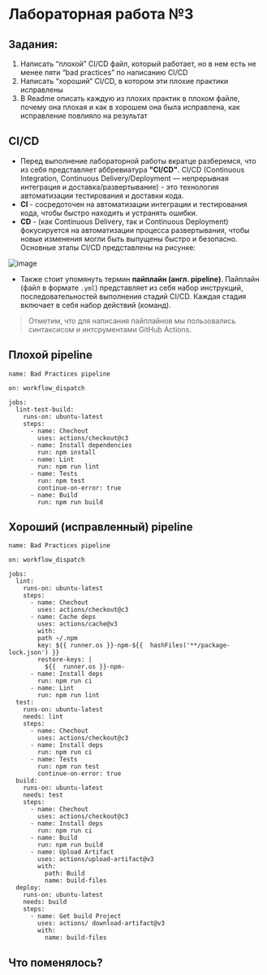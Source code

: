 # Лабораторная работа №3

## Задания:

1. Написать “плохой” CI/CD файл, который работает, но в нем есть не менее пяти “bad practices” по написанию CI/CD
2. Написать “хороший” CI/CD, в котором эти плохие практики исправлены
3. В Readme описать каждую из плохих практик в плохом файле, почему она плохая и как в хорошем она была исправлена, как исправление повлияло на результат

## CI/CD

* Перед выполнение лабораторной работы вкратце разберемся, что из себя представляет аббревиатура **"CI/CD"**. CI/CD (Continuous Integration, Continuous Delivery/Deployment — непрерывная интеграция и доставка/развертывание) - это технология автоматизации тестирования и доставки кода.
* **CI** - сосредоточен на автоматизации интеграции и тестирования кода, чтобы быстро находить и устранять ошибки.
* **CD** - (как Continuous Delivery, так и Continuous Deployment) фокусируется на автоматизации процесса развертывания, чтобы новые изменения могли быть выпущены быстро и безопасно. Основные этапы CI/CD представлены на рисунке:
 
![image](https://github.com/user-attachments/assets/6709a67d-93a2-4643-bd76-46ea7de9b9ef)

* Также стоит упомянуть термин **пайплайн (англ. pipeline)**. Пайплайн (файл в формате `.yml`) представляет из себя набор инструкций, последовательностей выполнения стадий CI/CD. Каждая стадия включает в себя набор действий (команд).

> Отметим, что для написания пайплайнов мы пользовались синтаксисом и интсрументами GitHub Actions.

## Плохой pipeline

```
name: Bad Practices pipeline

on: workflow_dispatch

jobs:
  lint-test-build:
    runs-on: ubuntu-latest
    steps:
      - name: Chechout
        uses: actions/checkout@c3
      - name: Install dependencies
        run: npm install
      - name: Lint
        run: npm run lint
      - name: Tests
        run: npm test
        continue-on-error: true
      - name: Build
        run: npm run build
```

## Хороший (исправленный) pipeline

```
name: Bad Practices pipeline

on: workflow_dispatch

jobs:
  lint:
    runs-on: ubuntu-latest
    steps:
      - name: Chechout
        uses: actions/checkout@c3
      - name: Cache deps
        uses: actions/cache@v3
        with:
        path ~/.npm
        key: ${{ runner.os }}-npm-${{  hashFiles('**/package-lock.json') }}
        restore-keys: |
          ${{  runner.os }}-npm-
      - name: Install deps
        run: npm run ci
      - name: Lint
        run: npm run lint
  test:
    runs-on: ubuntu-latest
    needs: lint
    steps:
      - name: Chechout
        uses: actions/checkout@c3
      - name: Install deps
        run: npm run ci
      - name: Tests
        run: npm run test
        continue-on-error: true
  build:
    runs-on: ubuntu-latest
    needs: test
    steps:
      - name: Chechout
        uses: actions/checkout@c3
      - name: Install deps
        run: npm run ci
      - name: Build
        run: npm run build
      - name: Upload Artifact
        uses: actions/upload-artifact@v3
        with:
          path: Build
          name: build-files
  deploy:
    runs-on: ubuntu-latest
    needs: build
    steps:
      - name: Get build Project
        uses: actions/ download-artifact@v3
        with:
          name: build-files
```
## Что поменялось?
